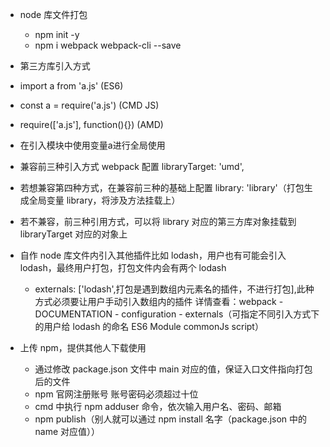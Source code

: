 - node 库文件打包

  - npm init -y
  - npm i webpack webpack-cli --save

- 第三方库引入方式
- import a from 'a.js' (ES6)
- const a = require('a.js') (CMD JS)
- require(['a.js'], function(){}) (AMD)
- <script src="./a.js"></script>  在引入模块中使用变量a进行全局使用

- 兼容前三种引入方式 webpack 配置 libraryTarget: 'umd',
- 若想兼容第四种方式，在兼容前三种的基础上配置 library: 'library'（打包生成全局变量 library，将涉及方法挂载上）
- 若不兼容，前三种引用方式，可以将 library 对应的第三方库对象挂载到 libraryTarget 对应的对象上

- 自作 node 库文件内引入其他插件比如 lodash，用户也有可能会引入 lodash，最终用户打包，打包文件内会有两个 lodash

  - externals: ['lodash',打包是遇到数组内元素名的插件，不进行打包],此种方式必须要让用户手动引入数组内的插件
    详情查看：webpack - DOCUMENTATION - configuration - externals（可指定不同引入方式下的用户给 lodash 的命名 ES6 Module commonJs script）

- 上传 npm，提供其他人下载使用

  - 通过修改 package.json 文件中 main 对应的值，保证入口文件指向打包后的文件
  - npm 官网注册账号 账号密码必须超过十位
  - cmd 中执行 npm adduser 命令，依次输入用户名、密码、邮箱
  - npm publish（别人就可以通过 npm install 名字（package.json 中的 name 对应值））
